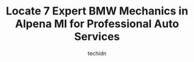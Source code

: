 ---
layout: ampstory
image: https://images.unsplash.com/photo-1532578498858-e21a39e0a449?ixlib=rb-4.0.3&ixid=MnwxMjA3fDB8MHxwaG90by1wYWdlfHx8fGVufDB8fHx8&auto=format&fit=crop&w=640&h=853&q=80
author: techidn
featured: false
description: Searching for the finest BMW Mechanic in Alpena MI, USA? Look no further than the 7 best BMW Mechanic in the area, where youll find a team of highly qualified professionals ready to handle 
title: Locate 7 Expert BMW Mechanics in Alpena MI for Professional Auto Services
cover:
   title: Locate 7 Expert BMW Mechanics in Alpena MI for Professional Auto Services
   subtitle: Rickpate
   background: https://images.unsplash.com/photo-1532578498858-e21a39e0a449?ixlib=rb-4.0.3&ixid=MnwxMjA3fDB8MHxwaG90by1wYWdlfHx8fGVufDB8fHx8&auto=format&fit=crop&w=640&h=853&q=80

pages: 
 - layout: thirds
   top: <h1>#1 Advance Auto Parts</h1>
   bottom: "<p>This is for Bob Cramer at store #4355! He was a life saver. Was camping in Harrisville, while out site seeing our truck over heated. Limped the truck over 25 miles to get</p>"
   background: https://www.knot35.com/toplist/wp-content/uploads/2023/06/best-bmw-mechanic-1-in-alpena-mi-1685842110.jpeg
   backgroundblur: true
 - layout: thirds
   top: <h1>#2 Northern Collision And Repair llc</h1>
   bottom: "<p>249 N Ripley St, Alpena, MI 49707, United States</p>"
   background: https://www.knot35.com/toplist/wp-content/uploads/2023/06/best-bmw-mechanic-2-in-alpena-mi-1685842110.jpeg
   cta:
      link: https://www.knot35.com/toplist/locate-7-expert-bmw-mechanics-in-alpena-mi-for-professional-auto-services/
      text: Locate 7 Expert BMW Mechanics in Alpena MI for Professional Auto Services
 - layout: thirds
   top: <h1>#3 AJS Auto Services & Repair Shop</h1>
   bottom: "<p>2089 US-23, Alpena, MI 49707, United States</p>"
   background: https://www.knot35.com/toplist/wp-content/uploads/2023/06/best-bmw-mechanic-3-in-alpena-mi-1685842110.jpeg
   cta:
      link: https://www.knot35.com/toplist/locate-7-expert-bmw-mechanics-in-alpena-mi-for-professional-auto-services/
      text: Locate 7 Expert BMW Mechanics in Alpena MI for Professional Auto Services
 - layout: thirds
   top: <h1>#4 Downtown 76</h1>
   bottom: "<p>201 E Chisholm St, Alpena, MI 49707, United States</p>"
   background: https://images.unsplash.com/photo-1522441815192-d9f04eb0615c?ixlib=rb-4.0.3&ixid=MnwxMjA3fDB8MHxwaG90by1wYWdlfHx8fGVufDB8fHx8&auto=format&fit=crop&w=640&h=853&q=80
   cta:
      link: https://www.knot35.com/toplist/locate-7-expert-bmw-mechanics-in-alpena-mi-for-professional-auto-services/
      text: Locate 7 Expert BMW Mechanics in Alpena MI for Professional Auto Services
 - layout: thirds
   top: <h1>#5 J & S Auto Repair</h1>
   bottom: "<p>610 River St, Alpena, MI 49707, United States</p>"
   background: https://images.unsplash.com/photo-1541356665065-22676f35dd40?ixlib=rb-4.0.3&ixid=MnwxMjA3fDB8MHxwaG90by1wYWdlfHx8fGVufDB8fHx8&auto=format&fit=crop&w=640&h=853&q=80
   cta:
      link: https://www.knot35.com/toplist/locate-7-expert-bmw-mechanics-in-alpena-mi-for-professional-auto-services/
      text: Locate 7 Expert BMW Mechanics in Alpena MI for Professional Auto Services
 - layout: thirds
   top: <h1>#6 Beavers Radiator & Air Conditioning</h1>
   bottom: "<p>600 N Ripley Blvd, Alpena, MI 49707, United States</p>"
   background: https://images.unsplash.com/photo-1591393223703-56fe1347ac62?ixlib=rb-4.0.3&ixid=MnwxMjA3fDB8MHxwaG90by1wYWdlfHx8fGVufDB8fHx8&auto=format&fit=crop&w=640&h=853&q=80
   cta:
      link: https://www.knot35.com/toplist/locate-7-expert-bmw-mechanics-in-alpena-mi-for-professional-auto-services/
      text: Locate 7 Expert BMW Mechanics in Alpena MI for Professional Auto Services
 - layout: thirds
   top: <h1>#7 Alpena Car Care</h1>
   bottom: "<p>901 W Washington Ave, Alpena, MI 49707, United States</p>"
   background: https://images.unsplash.com/photo-1527066579998-dbbae57f45ce?ixlib=rb-4.0.3&ixid=MnwxMjA3fDB8MHxwaG90by1wYWdlfHx8fGVufDB8fHx8&auto=format&fit=crop&w=640&h=853&q=80
   cta:
      link: https://www.knot35.com/toplist/locate-7-expert-bmw-mechanics-in-alpena-mi-for-professional-auto-services/
      text: Locate 7 Expert BMW Mechanics in Alpena MI for Professional Auto Services
 - layout: thirds
   middle: Continue reading...
   background: https://images.unsplash.com/photo-1518640467707-6811f4a6ab73?ixlib=rb-4.0.3&ixid=MnwxMjA3fDB8MHxwaG90by1wYWdlfHx8fGVufDB8fHx8&auto=format&fit=crop&w=640&h=853&q=80
   cta:
      link: https://www.knot35.com/toplist/locate-7-expert-bmw-mechanics-in-alpena-mi-for-professional-auto-services/
      text: Locate 7 Expert BMW Mechanics in Alpena MI for Professional Auto Services
      
---